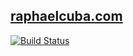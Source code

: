[raphaelcuba.com](http://fb-sdk.appspot.com)
---
[![Build Status](https://api.travis-ci.org/raphaelcuba/fbsdk-webapp2.png?branch=master)](http://travis-ci.org/raphaelcuba/fbsdk-webapp2)

